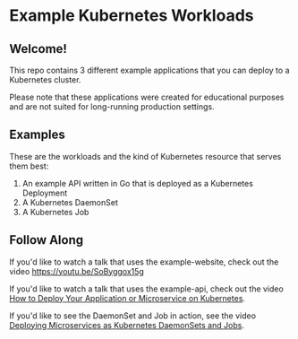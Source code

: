 # Example Kubernetes Workloads 

## Welcome! 

This repo contains 3 different example applications that you can deploy to a Kubernetes cluster. 

Please note that these applications were created for educational purposes and are not suited for long-running production settings. 

## Examples 
These are the workloads and the kind of Kubernetes resource that serves them best: 

1. An example API written in Go that is deployed as a Kubernetes Deployment
1. A Kubernetes DaemonSet
1. A Kubernetes Job 

## Follow Along 
If you'd like to watch a talk that uses the example-website, check out the video https://youtu.be/SoByggox15g


If you'd like to watch a talk that uses the example-api, check out the video [How to Deploy Your Application or Microservice on Kubernetes](https://www.digitalocean.com/community/tech_talks/how-to-deploy-your-application-or-microservice-as-a-kubernetes-deployment). 

If you'd like to see the DaemonSet and Job in action, see the video [Deploying Microservices as Kubernetes DaemonSets and Jobs](https://www.digitalocean.com/community/tech_talks/deploying-microservices-as-kubernetes-daemonsets-and-jobs).